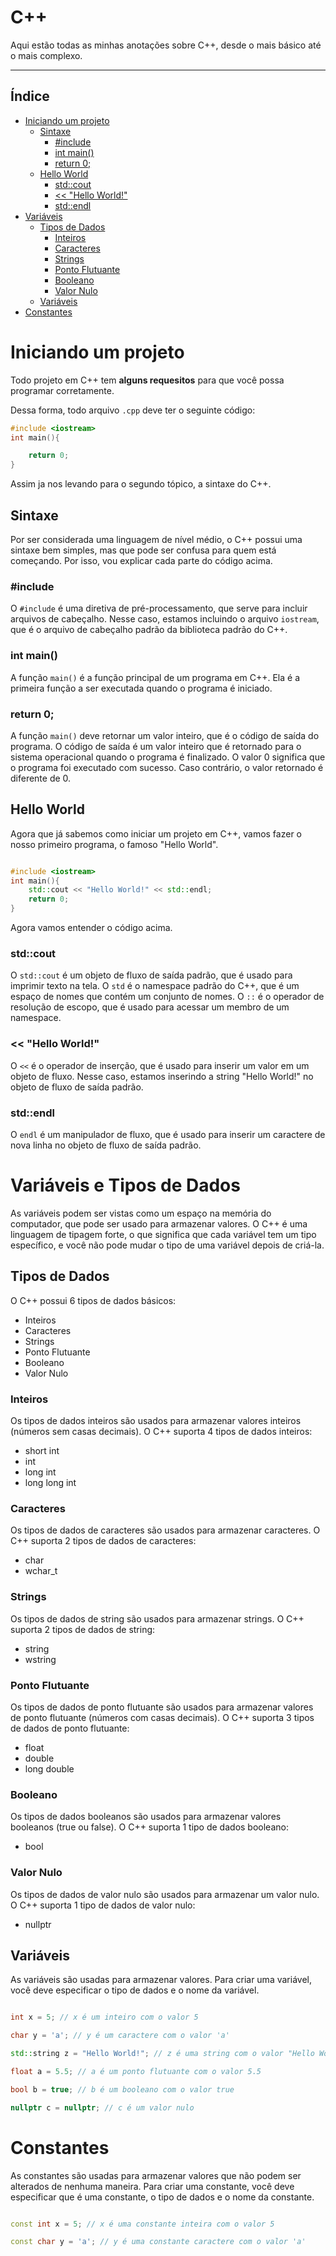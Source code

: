 # C++

Aqui estão todas as minhas anotações sobre C++, desde o mais básico até o mais complexo.

---

## Índice

- [Iniciando um projeto](#iniciando-um-projeto)
    - [Sintaxe](#sintaxe)
        - [#include](#include)
        - [int main()](#int-main)
        - [return 0;](#return-0)
    - [Hello World](#hello-world)
        - [std::cout](#stdcout)
        - [<< "Hello World!"](#-hello-world)
        - [std::endl](#stdendl)
- [Variáveis](#variáveis-e-tipos-de-dados)
    - [Tipos de Dados](#tipos-de-dados)
        - [Inteiros](#inteiros)
        - [Caracteres](#caracteres)
        - [Strings](#strings)
        - [Ponto Flutuante](#ponto-flutuante)
        - [Booleano](#booleano)
        - [Valor Nulo](#valor-nulo)
    - [Variáveis](#variáveis)
- [Constantes](#constantes)

# Iniciando um projeto

Todo projeto em C++ tem **alguns requesitos** para que você possa programar corretamente.

Dessa forma, todo arquivo `.cpp` deve ter o seguinte código:

```cpp
#include <iostream>
int main(){

    return 0;
}
```

Assim ja nos levando para o segundo tópico, a sintaxe do C++.

## Sintaxe

Por ser considerada uma linguagem de nível médio, o C++ possui uma sintaxe bem simples, mas que pode ser confusa para quem está começando. Por isso, vou explicar cada parte do código acima.

### #include

O `#include` é uma diretiva de pré-processamento, que serve para incluir arquivos de cabeçalho. Nesse caso, estamos incluindo o arquivo `iostream`, que é o arquivo de cabeçalho padrão da biblioteca padrão do C++.

### int main()

A função `main()` é a função principal de um programa em C++. Ela é a primeira função a ser executada quando o programa é iniciado.

### return 0;

A função `main()` deve retornar um valor inteiro, que é o código de saída do programa. O código de saída é um valor inteiro que é retornado para o sistema operacional quando o programa é finalizado. O valor 0 significa que o programa foi executado com sucesso. Caso contrário, o valor retornado é diferente de 0.

## Hello World

Agora que já sabemos como iniciar um projeto em C++, vamos fazer o nosso primeiro programa, o famoso "Hello World".

```cpp

#include <iostream>
int main(){
    std::cout << "Hello World!" << std::endl;
    return 0;
}

```

Agora vamos entender o código acima.

### std::cout

O `std::cout` é um objeto de fluxo de saída padrão, que é usado para imprimir texto na tela. O `std` é o namespace padrão do C++, que é um espaço de nomes que contém um conjunto de nomes. O `::` é o operador de resolução de escopo, que é usado para acessar um membro de um namespace.

### << "Hello World!"

O `<<` é o operador de inserção, que é usado para inserir um valor em um objeto de fluxo. Nesse caso, estamos inserindo a string "Hello World!" no objeto de fluxo de saída padrão.

### std::endl

O `endl` é um manipulador de fluxo, que é usado para inserir um caractere de nova linha no objeto de fluxo de saída padrão.

# Variáveis e Tipos de Dados

As variáveis podem ser vistas como um espaço na memória do computador, que pode ser usado para armazenar valores. O C++ é uma linguagem de tipagem forte, o que significa que cada variável tem um tipo específico, e você não pode mudar o tipo de uma variável depois de criá-la.

## Tipos de Dados

O C++ possui 6 tipos de dados básicos:

- Inteiros
- Caracteres
- Strings
- Ponto Flutuante
- Booleano
- Valor Nulo

### Inteiros

Os tipos de dados inteiros são usados para armazenar valores inteiros (números sem casas decimais). O C++ suporta 4 tipos de dados inteiros:

- short int
- int
- long int
- long long int

### Caracteres

Os tipos de dados de caracteres são usados para armazenar caracteres. O C++ suporta 2 tipos de dados de caracteres:

- char
- wchar_t

### Strings

Os tipos de dados de string são usados para armazenar strings. O C++ suporta 2 tipos de dados de string:

- string
- wstring

### Ponto Flutuante

Os tipos de dados de ponto flutuante são usados para armazenar valores de ponto flutuante (números com casas decimais). O C++ suporta 3 tipos de dados de ponto flutuante:

- float
- double
- long double

### Booleano

Os tipos de dados booleanos são usados para armazenar valores booleanos (true ou false). O C++ suporta 1 tipo de dados booleano:

- bool

### Valor Nulo

Os tipos de dados de valor nulo são usados para armazenar um valor nulo. O C++ suporta 1 tipo de dados de valor nulo:

- nullptr

## Variáveis

As variáveis são usadas para armazenar valores. Para criar uma variável, você deve especificar o tipo de dados e o nome da variável.

```cpp

int x = 5; // x é um inteiro com o valor 5

char y = 'a'; // y é um caractere com o valor 'a'

std::string z = "Hello World!"; // z é uma string com o valor "Hello World!"

float a = 5.5; // a é um ponto flutuante com o valor 5.5

bool b = true; // b é um booleano com o valor true

nullptr c = nullptr; // c é um valor nulo

```

# Constantes

As constantes são usadas para armazenar valores que não podem ser alterados de nenhuma maneira. Para criar uma constante, você deve especificar que é uma constante, o tipo de dados e o nome da constante.

```cpp

const int x = 5; // x é uma constante inteira com o valor 5

const char y = 'a'; // y é uma constante caractere com o valor 'a'

```
